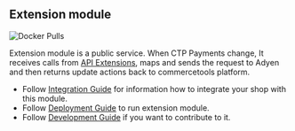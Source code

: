 ## Extension module
![Docker Pulls](https://img.shields.io/docker/pulls/commercetools/commercetools-adyen-integration-extension)

Extension module is a public service. When CTP Payments change, It receives calls from 
[API Extensions](https://docs.commercetools.com/http-api-projects-api-extensions),
maps and sends the request to Adyen and then returns update actions back to commercetools platform.

- Follow [Integration Guide](./docs/WebComponentsIntegrationGuide.md) for information how to integrate your shop with this module.
- Follow [Deployment Guide](./docs/DeploymentGuide.md) to run extension module.
- Follow [Development Guide](./docs/DevelopmentGuide.md) if you want to contribute to it.
